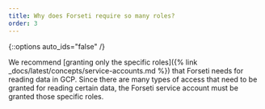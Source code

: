 ```yaml
---
title: Why does Forseti require so many roles?
order: 3
---
```

{::options auto_ids="false" /}

We recommend 
[granting only the specific roles]({% link _docs/latest/concepts/service-accounts.md %}) 
that Forseti needs for reading data in GCP. Since there are many types of 
access that need to be granted for reading certain data, the Forseti service 
account must be granted those specific roles.
